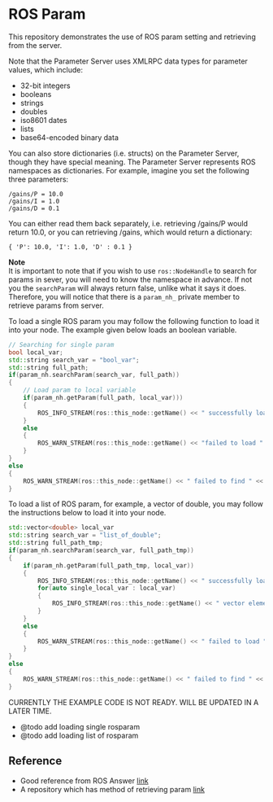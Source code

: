 # ROS Param

This repository demonstrates the use of ROS param setting and retrieving from the server.

Note that the Parameter Server uses XMLRPC data types for parameter values, which include:

- 32-bit integers
- booleans
- strings
- doubles
- iso8601 dates
- lists
- base64-encoded binary data 

You can also store dictionaries (i.e. structs) on the Parameter Server, though they have special meaning. The Parameter Server represents ROS namespaces as dictionaries. For example, imagine you set the following three parameters: 

```
/gains/P = 10.0
/gains/I = 1.0
/gains/D = 0.1
```

You can either read them back separately, i.e. retrieving /gains/P would return 10.0, or you can retrieving /gains, which would return a dictionary: 

```
{ 'P': 10.0, 'I': 1.0, 'D' : 0.1 }
```

**Note**  
It is important to note that if you wish to use `ros::NodeHandle` to search for params in sever, you will need to know the namespace in advance. If not you the `searchParam` will always return false, unlike what it says it does. Therefore, you will notice that there is a `param_nh_` private member to retrieve params from server.

To load a single ROS param you may follow the following function to load it into your node. The example given below loads an boolean variable.

```cpp
// Searching for single param
bool local_var;
std::string search_var = "bool_var";
std::string full_path;
if(param_nh.searchParam(search_var, full_path))
{
    // Load param to local variable
    if(param_nh.getParam(full_path, local_var)))
    {
        ROS_INFO_STREAM(ros::this_node::getName() << " successfully loaded " << search_var << ": " << local_var);
    }
    else
    {
        ROS_WARN_STREAM(ros::this_node::getName() << "failed to load " <<  search_var << " from ROS param server.");
    }
}
else
{
    ROS_WARN_STREAM(ros::this_node::getName() << " failed to find " << search_var << " from ROS param server.");
}
```

To load a list of ROS param, for example, a vector of double, you may follow the instructions below to load it into your node.
```cpp
std::vector<double> local_var
std::string search_var = "list_of_double";
std::string full_path_tmp;
if(param_nh.searchParam(search_var, full_path_tmp))
{
    if(param_nh.getParam(full_path_tmp, local_var))
    {
        ROS_INFO_STREAM(ros::this_node::getName() << " successfully loaded " << search_var);
        for(auto single_local_var : local_var)
        {
            ROS_INFO_STREAM(ros::this_node::getName() << " vector element: " << single_local_var);
        }
    }
    else
    {
        ROS_WARN_STREAM(ros::this_node::getName() << " failed to load " << search_var << " from ROS param server.");
    }
}
else
{
    ROS_WARN_STREAM(ros::this_node::getName() << " failed to find " << search_var << " from ROS param server.");
}
```

CURRENTLY THE EXAMPLE CODE IS NOT READY. WILL BE UPDATED IN A LATER TIME.  
- @todo add loading single rosparam  
- @todo add loading list of rosparam  

## Reference

- Good reference from ROS Answer [link](https://answers.ros.org/question/266012/getparam-a-nested-stdmap/)
- A repository which has method of retrieving param [link](https://github.com/PickNikRobotics/rosparam_shortcuts)
